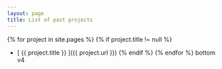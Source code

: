 ```yaml
---
layout: page
title: List of past projects
---
```


{% for project in site.pages %}
 {% if project.title != null %}
   * [ {{ project.title }} ]({{ project.url }})
 {% endif %}
{% endfor %}
bottom v4